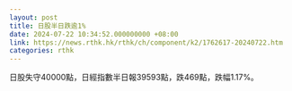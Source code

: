 ```yaml
---
layout: post
title: 日股半日跌逾1%
date: 2024-07-22 10:34:52.000000000 +08:00
link: https://news.rthk.hk/rthk/ch/component/k2/1762617-20240722.htm
categories: rthk
---
```


日股失守40000點，日經指數半日報39593點，跌469點，跌幅1.17%。

